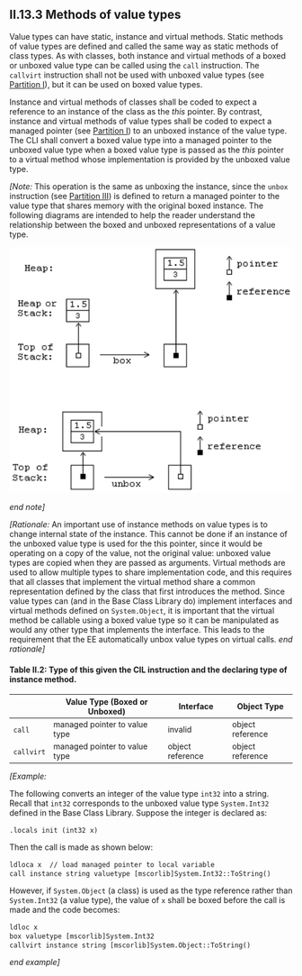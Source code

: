 ## II.13.3 Methods of value types

Value types can have static, instance and virtual methods. Static methods of value types are defined and called the same way as static methods of class types. As with classes, both instance and virtual methods of a boxed or unboxed value type can be called using the `call` instruction. The `callvirt` instruction shall not be used with unboxed value types (see [Partition I](#todo-missing-hyperlink)), but it can be used on boxed value types.

Instance and virtual methods of classes shall be coded to expect a reference to an instance of the class as the *this* pointer. By contrast, instance and virtual methods of value types shall be coded to expect a managed pointer (see [Partition I](#todo-missing-hyperlink)) to an unboxed instance of the value type. The CLI shall convert a boxed value type into a managed pointer to the unboxed value type when a boxed value type is passed as the *this* pointer to a virtual method whose implementation is provided by the unboxed value type.

_[Note:_ This operation is the same as unboxing the instance, since the `unbox` instruction (see [Partition III](#todo-missing-hyperlink)) is defined to return a managed pointer to the value type that shares memory with the original boxed instance. The following diagrams are intended to help the reader understand the relationship between the boxed and unboxed representations of a value type.

 ![](ii.13.3-methods-of-value-types-figure-1.png)

_end note]_

_[Rationale:_ An important use of instance methods on value types is to change internal state of the instance. This cannot be done if an instance of the unboxed value type is used for the this pointer, since it would be operating on a copy of the value, not the original value: unboxed value types are copied when they are passed as arguments. Virtual methods are used to allow multiple types to share implementation code, and this requires that all classes that implement the virtual method share a common representation defined by the class that first introduces the method.  Since value types can (and in the Base Class Library do) implement interfaces and virtual methods defined on `System.Object`, it is important that the virtual method be callable using a boxed value type so  it can be manipulated as would any other type that implements the interface. This leads to the requirement that the EE automatically unbox value types on virtual calls. _end rationale]_

#### Table II.2: Type of this given the CIL instruction and the declaring type of instance method.

 &nbsp; | Value Type (Boxed or Unboxed) | Interface | Object Type
 ---- | ---- | ---- | ----
 `call` | managed pointer to value type | invalid | object reference
 `callvirt` |  managed pointer to value type | object reference | object reference

_[Example:_

The following converts an integer of the value type `int32` into a string. Recall that `int32` corresponds to the unboxed value type `System.Int32` defined in the Base Class Library.  Suppose the integer is declared as:

 ```ilasm
 .locals init (int32 x)
 ```

Then the call is made as shown below:

 ```ilasm
 ldloca x  // load managed pointer to local variable
 call instance string valuetype [mscorlib]System.Int32::ToString()
 ```

However, if `System.Object` (a class) is used as the type reference rather than `System.Int32` (a value type), the value of `x` shall be boxed before the call is made and the code becomes:

 ```ilasm
 ldloc x
 box valuetype [mscorlib]System.Int32
 callvirt instance string [mscorlib]System.Object::ToString()
 ```

_end example]_
